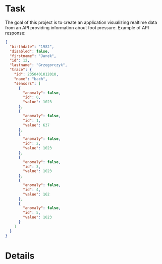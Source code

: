 # Task
The goal of this project is to create an application visualizing realtime data from an API providing information about foot pressure. Example of API response:
```json
{
  "birthdate": "1982",
  "disabled": false,
  "firstname": "Janek",
  "id": 12,
  "lastname": "Grzegorczyk",
  "trace": {
    "id": 2350401012010,
    "name": "bach",
    "sensors": [
      {
        "anomaly": false,
        "id": 0,
        "value": 1023
      },
      {
        "anomaly": false,
        "id": 1,
        "value": 637
      },
      {
        "anomaly": false,
        "id": 2,
        "value": 1023
      },
      {
        "anomaly": false,
        "id": 3,
        "value": 1023
      },
      {
        "anomaly": false,
        "id": 4,
        "value": 162
      },
      {
        "anomaly": false,
        "id": 5,
        "value": 1023
      }
    ]
  }
}
```

# Details

